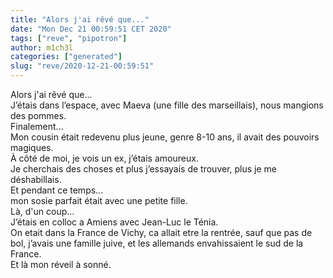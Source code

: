 ```yaml
---
title: "Alors j'ai rêvé que..."
date: "Mon Dec 21 00:59:51 CET 2020"
tags: ["reve", "pipotron"]
author: m1ch3l
categories: ["generated"]
slug: "reve/2020-12-21-00:59:51"
---
```


Alors j'ai rêvé que...<br>
J’étais dans l’espace, avec Maeva (une fille des marseillais), nous mangions des pommes.<br>
Finalement...<br>
Mon cousin était redevenu plus jeune, genre 8-10 ans, il avait des pouvoirs magiques.<br>
À côté de moi, je vois un ex, j’étais amoureux.<br>
Je cherchais des choses et plus j’essayais de trouver, plus je me déshabillais.<br>
Et pendant ce temps...<br>
mon sosie parfait était avec une petite fille.<br>
Là, d'un coup...<br>
J’étais en colloc a Amiens avec Jean-Luc le Ténia.<br>
On etait dans la France de Vichy, ca allait etre la rentrée, sauf que pas de bol, j’avais une famille juive, et les allemands envahissaient le sud de la France.<br>
Et là mon réveil à sonné.<br>
